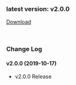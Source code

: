 ### latest version: v2.0.0

[Download](https://xyuditqzezxs1008973.cdn.ntruss.com/GamepotUnityPlugInV2_20191017.unitypackage)

<br/>

### Change Log

#### v2.0.0 (2019-10-17)

- v2.0.0 Release
